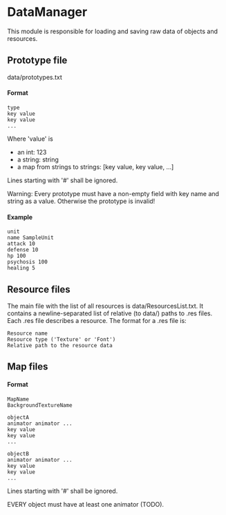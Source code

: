 # DataManager

This module is responsible for loading and saving raw data of objects and resources.


## Prototype file

data/prototypes.txt

#### Format

    type
    key value
    key value
    ...

Where 'value' is
- an int: 123
- a string: string
- a map from strings to strings: [key value, key value, ...]

Lines starting with '#' shall be ignored.

Warning:
Every prototype must have a non-empty field with key name and string as a value. Otherwise the prototype is invalid!

#### Example

    unit
    name SampleUnit
    attack 10
    defense 10
    hp 100
    psychosis 100
    healing 5


## Resource files

The main file with the list of all resources is data/ResourcesList.txt. It contains a newline-separated list of
relative (to data/) paths to .res files. Each .res file describes a resource. The format for a .res file is:

	Resource name
	Resource type ('Texture' or 'Font')
	Relative path to the resource data


## Map files

#### Format

	MapName
	BackgroundTextureName

	objectA
	animator animator ...
	key value
	key value
	...

	objectB
	animator animator ...
	key value
	key value
	...

Lines starting with '#' shall be ignored.

EVERY object must have at least one animator (TODO).

